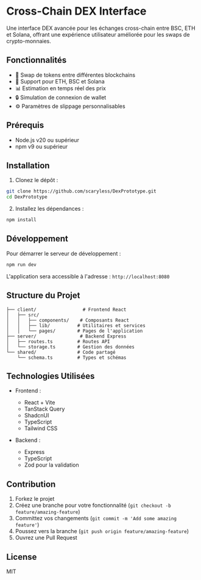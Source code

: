 # Cross-Chain DEX Interface

Une interface DEX avancée pour les échanges cross-chain entre BSC, ETH et Solana, offrant une expérience utilisateur améliorée pour les swaps de crypto-monnaies.

## Fonctionnalités

- 🔄 Swap de tokens entre différentes blockchains
- 💱 Support pour ETH, BSC et Solana
- 📊 Estimation en temps réel des prix
- 🔒 Simulation de connexion de wallet
- ⚙️ Paramètres de slippage personnalisables

## Prérequis

- Node.js v20 ou supérieur
- npm v9 ou supérieur

## Installation

1. Clonez le dépôt :
```bash
git clone https://github.com/scaryless/DexPrototype.git
cd DexPrototype
```

2. Installez les dépendances :
```bash
npm install
```

## Développement

Pour démarrer le serveur de développement :

```bash
npm run dev
```

L'application sera accessible à l'adresse : `http://localhost:8080`

## Structure du Projet

```
├── client/                 # Frontend React
│   ├── src/
│   │   ├── components/    # Composants React
│   │   ├── lib/          # Utilitaires et services
│   │   └── pages/        # Pages de l'application
├── server/                # Backend Express
│   ├── routes.ts         # Routes API
│   └── storage.ts        # Gestion des données
└── shared/               # Code partagé
    └── schema.ts         # Types et schémas
```

## Technologies Utilisées

- Frontend :
  - React + Vite
  - TanStack Query
  - ShadcnUI
  - TypeScript
  - Tailwind CSS

- Backend :
  - Express
  - TypeScript
  - Zod pour la validation

## Contribution

1. Forkez le projet
2. Créez une branche pour votre fonctionnalité (`git checkout -b feature/amazing-feature`)
3. Committez vos changements (`git commit -m 'Add some amazing feature'`)
4. Poussez vers la branche (`git push origin feature/amazing-feature`)
5. Ouvrez une Pull Request

## License

MIT
